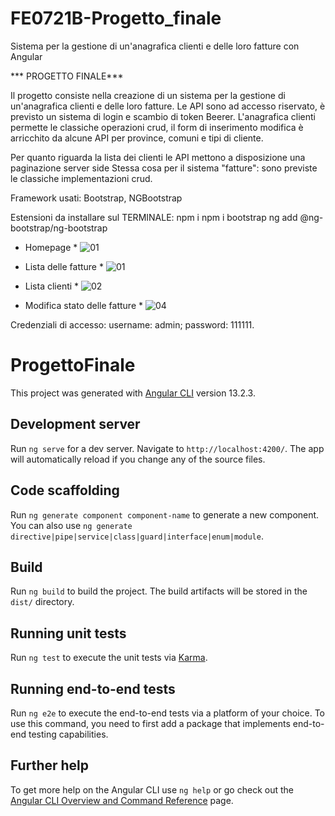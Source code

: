 # FE0721B-Progetto_finale
Sistema per la gestione di un'anagrafica clienti e delle loro fatture con Angular

*** PROGETTO FINALE***

Il progetto consiste nella creazione di un sistema per la gestione di un'anagrafica clienti e delle loro fatture.
Le API sono ad accesso riservato, è previsto un sistema di login e scambio di token Beerer.
L'anagrafica clienti permette le classiche operazioni crud,
il form di inserimento modifica è arricchito da alcune API per province, comuni e tipi di cliente. 

Per quanto riguarda la lista dei clienti le API mettono a disposizione una paginazione server side
Stessa cosa per il sistema "fatture": sono previste le classiche implementazioni crud.

Framework usati: Bootstrap, NGBootstrap

Estensioni da installare sul TERMINALE:
npm i
npm i bootstrap
ng add @ng-bootstrap/ng-bootstrap

* Homepage *
![01](https://user-images.githubusercontent.com/98649610/162673278-4dffbec6-38d0-4241-bd09-505acaab251f.JPG)

* Lista delle fatture *
![01](https://user-images.githubusercontent.com/98649610/163393069-34a46ee2-1c43-478a-ab8a-82b4fd4b166b.JPG)
* Lista clienti *
![02](https://user-images.githubusercontent.com/98649610/163393077-5aab232a-16b1-44c3-800f-22d24a0ec903.JPG)
* Modifica stato delle fatture *
![04](https://user-images.githubusercontent.com/98649610/163393273-60553a5f-11c2-454c-9776-9666ef8a690f.JPG)


Credenziali di accesso: 
username: admin; 
password: 111111. 

# ProgettoFinale

This project was generated with [Angular CLI](https://github.com/angular/angular-cli) version 13.2.3.

## Development server

Run `ng serve` for a dev server. Navigate to `http://localhost:4200/`. The app will automatically reload if you change any of the source files.

## Code scaffolding

Run `ng generate component component-name` to generate a new component. You can also use `ng generate directive|pipe|service|class|guard|interface|enum|module`.

## Build

Run `ng build` to build the project. The build artifacts will be stored in the `dist/` directory.

## Running unit tests

Run `ng test` to execute the unit tests via [Karma](https://karma-runner.github.io).

## Running end-to-end tests

Run `ng e2e` to execute the end-to-end tests via a platform of your choice. To use this command, you need to first add a package that implements end-to-end testing capabilities.

## Further help

To get more help on the Angular CLI use `ng help` or go check out the [Angular CLI Overview and Command Reference](https://angular.io/cli) page.
